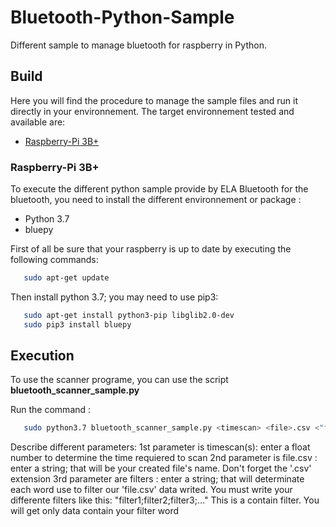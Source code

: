 # Bluetooth-Python-Sample
Different sample to manage bluetooth for raspberry in Python.

## Build
Here you will find the procedure to manage the sample files and run it directly in your environnement. The target environnement tested and available are:
-   [Raspberry-Pi 3B+](#raspberry-pi-3b+)

### Raspberry-Pi 3B+
To execute the different python sample provide by ELA Bluetooth for the bluetooth, you need to install the different environnement or package :
- Python 3.7
- bluepy

First of all be sure that your raspberry is up to date by executing the following commands:
```bash
   sudo apt-get update
```

Then install python 3.7; you may need to use pip3:

```bash
   sudo apt-get install python3-pip libglib2.0-dev
   sudo pip3 install bluepy
```

## Execution
To use the scanner programe, you can use the script **bluetooth_scanner_sample.py**

Run the command  : 
```bash
   sudo python3.7 bluetooth_scanner_sample.py <timescan> <file>.csv <"filters">
  ```
Describe different parameters:
   1st parameter is timescan(s): enter a float number to determine the time requiered to scan
   2nd parameter is file.csv   : enter a string; that will be your created file's name. Don't forget the '.csv' extension
   3rd parameter are filters   : enter a string; that will determinate each word use to filter our 'file.csv' data writed.
                                 You must write your differente filters like this: "filter1;filter2;filter3;..."
                                 This is a contain filter. You will get only data contain your filter word
